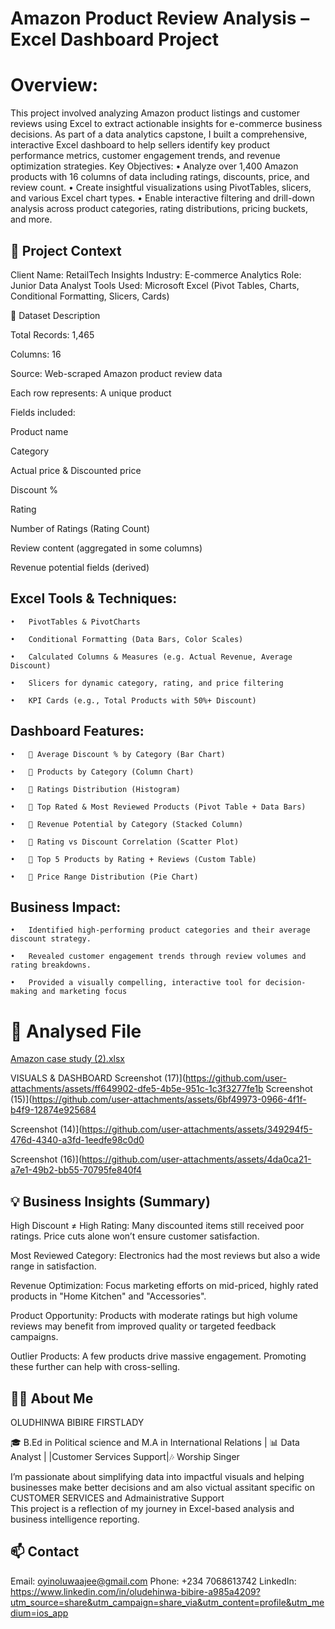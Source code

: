 # Amazon Product Review Analysis – Excel Dashboard Project

# Overview:

This project involved analyzing Amazon product listings and customer reviews using Excel to extract actionable insights for e-commerce business decisions. As part of a data analytics capstone, I built a comprehensive, interactive Excel dashboard to help sellers identify key product performance metrics, customer engagement trends, and revenue optimization strategies.
Key Objectives:
	•	Analyze over 1,400 Amazon products with 16 columns of data including ratings, discounts, price, and review count.
	•	Create insightful visualizations using PivotTables, slicers, and various Excel chart types.
	•	Enable interactive filtering and drill-down analysis across product categories, rating distributions, pricing buckets, and more.

## 🏢 Project Context

Client Name: RetailTech Insights
Industry: E-commerce Analytics
Role: Junior Data Analyst
Tools Used: Microsoft Excel (Pivot Tables, Charts, Conditional Formatting, Slicers, Cards)

🧾 Dataset Description

Total Records: 1,465

Columns: 16

Source: Web-scraped Amazon product review data

Each row represents: A unique product

Fields included:

Product name

Category

Actual price & Discounted price

Discount %

Rating

Number of Ratings (Rating Count)

Review content (aggregated in some columns)

Revenue potential fields (derived)


## Excel Tools & Techniques:

	•	PivotTables & PivotCharts
 
	•	Conditional Formatting (Data Bars, Color Scales)
 
	•	Calculated Columns & Measures (e.g. Actual Revenue, Average Discount)
 
	•	Slicers for dynamic category, rating, and price filtering
 
	•	KPI Cards (e.g., Total Products with 50%+ Discount)

## Dashboard Features:

	•	📌 Average Discount % by Category (Bar Chart)
 
	•	📌 Products by Category (Column Chart)
 
	•	📌 Ratings Distribution (Histogram)
 
	•	📌 Top Rated & Most Reviewed Products (Pivot Table + Data Bars)
 
	•	📌 Revenue Potential by Category (Stacked Column)
 
	•	📌 Rating vs Discount Correlation (Scatter Plot)
 
	•	📌 Top 5 Products by Rating + Reviews (Custom Table)
 
	•	📌 Price Range Distribution (Pie Chart)

## Business Impact:

	•	Identified high-performing product categories and their average discount strategy.
 
	•	Revealed customer engagement trends through review volumes and rating breakdowns.
 
	•	Provided a visually compelling, interactive tool for decision-making and marketing focus
# 📸 Analysed File
[Amazon case study (2).xlsx](https://github.com/user-attachments/files/21049608/Amazon.case.study.2.xlsx)

VISUALS & DASHBOARD
Screenshot (17)](https://github.com/user-attachments/assets/ff649902-dfe5-4b5e-951c-1c3f3277fe1b
Screenshot (15)](https://github.com/user-attachments/assets/6bf49973-0966-4f1f-b4f9-12874e925684

Screenshot (14)](https://github.com/user-attachments/assets/349294f5-476d-4340-a3fd-1eedfe98c0d0

Screenshot (16)](https://github.com/user-attachments/assets/4da0ca21-a7e1-49b2-bb55-70795fe840f4

## 💡 Business Insights (Summary)

High Discount ≠ High Rating: Many discounted items still received poor ratings. Price cuts alone won’t ensure customer satisfaction.

Most Reviewed Category: Electronics had the most reviews but also a wide range in satisfaction.

Revenue Optimization: Focus marketing efforts on mid-priced, highly rated products in "Home Kitchen" and "Accessories".

Product Opportunity: Products with moderate ratings but high volume reviews may benefit from improved quality or targeted feedback campaigns.

Outlier Products: A few products drive massive engagement. Promoting these further can help with cross-selling.

## 👨‍💻 About Me

OLUDHINWA BIBIRE FIRSTLADY

🎓 B.Ed in Political science and M.A in International Relations | 📊 Data Analyst | |Customer Services Support|🎶 Worship Singer

I’m passionate about simplifying data into impactful visuals and helping businesses make better decisions and am also victual assitant specific on CUSTOMER SERVICES and Admainistrative Support  
This project is a reflection of my journey in Excel-based analysis and business intelligence reporting.

## 📫 Contact

Email: oyinoluwaajee@gmail.com
Phone: +234 7068613742
LinkedIn: https://www.linkedin.com/in/oludehinwa-bibire-a985a4209?utm_source=share&utm_campaign=share_via&utm_content=profile&utm_medium=ios_app
